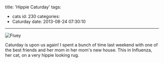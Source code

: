 title: 'Hippie Caturday'
tags:
  - cats
id: 230
categories:
  - Caturday
date: 2013-08-24 07:30:10
---

![Fluey](http://res.cloudinary.com/leaena/image/upload/v1391709216/2013-08-17-17_47_04-768x1024_dyfgmz.jpg)

Caturday is upon us again! I spent a bunch of time last weekend with one of the best friends and her mom in her mom's new house. This in Influenza, her cat, on a very hippie looking rug.
